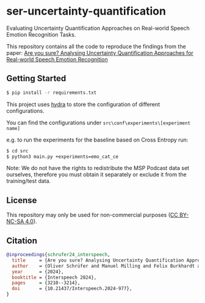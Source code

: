 # ser-uncertainty-quantification
Evaluating Uncertainty Quantification Approaches on Real-world Speech Emotion Recognition Tasks.


This repository contains all the code to reproduce the findings from the paper:
[Are you sure? Analysing Uncertainty Quantification Approaches for Real-world
Speech Emotion Recognition](https://arxiv.org/abs/2407.01143)

## Getting Started


```bash
$ pip install -r requirements.txt
```

This project uses [hydra](https://hydra.cc/) to store the configuration of different configurations.

You can find the configurations under ```src\conf\experiments\[experiment name]```

e.g. to run the experiments for the baseline based on Cross Entropy run:

```bash
$ cd src
$ python3 main.py +experiments=emo_cat_ce
```

Note: We do not have the rights to redistribute the MSP Podcast data set ourselves,
therefore you must obtain it separately or exclude it from the training/test data.

## License

This repository may only be used for non-commercial purposes 
([CC BY-NC-SA 4.0](https://creativecommons.org/licenses/by-nc-sa/4.0/)).

## Citation

```bibtex
@inproceedings{schrufer24_interspeech,
  title     = {Are you sure? Analysing Uncertainty Quantification Approaches for Real-world Speech Emotion Recognition},
  author    = {Oliver Schrüfer and Manuel Milling and Felix Burkhardt and Florian Eyben and Björn Schuller},
  year      = {2024},
  booktitle = {Interspeech 2024},
  pages     = {3210--3214},
  doi       = {10.21437/Interspeech.2024-977},
}
```